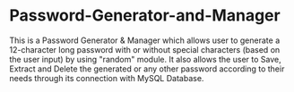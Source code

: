 # Password-Generator-and-Manager
This is a Password Generator & Manager which allows user to generate a 12-character long password with or without special characters (based on the user input) by using "random" module. It also allows the user to Save, Extract and Delete the generated or any other password according to their needs through its connection with MySQL Database.

